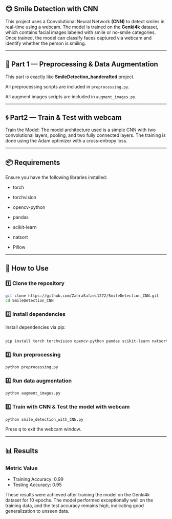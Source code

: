 ## 😊 Smile Detection with CNN

This project uses a Convolutional Neural Network **(CNN)** to detect smiles in real-time using a webcam. The model is trained on the **Genki4k** dataset, which contains facial images labeled with smile or no-smile categories. Once trained, the model can classify faces captured via webcam and identify whether the person is smiling.

---
## 🧩 Part 1 — Preprocessing & Data Augmentation

This part is exactly like **SmileDetection_handcrafted** project. 

All preprocessing scripts are included in `preprocessing.py`.

All augment images scripts are included in `augment_images.py`.

---

## 🌀 Part2 — Train & Test with webcam

Train the Model: The model architecture used is a simple CNN with two convolutional layers, pooling, and two fully connected layers. The training is done using the Adam optimizer with a cross-entropy loss.

---
## 📦 Requirements

Ensure you have the following libraries installed:

* torch

* torchvision

* opencv-python

* pandas

* scikit-learn

* natsort

* Pillow

---

## 🧭 How to Use

### 1️⃣ Clone the repository
```bash
git clone https://github.com/ZahraSafaei1272/SmileDetection_CNN.git
cd SmileDetection_CNN
```
### 2️⃣ Install dependencies

Install dependencies via pip:
```bash  

pip install torch torchvision opencv-python pandas scikit-learn natsort Pillow 
```
### 3️⃣ Run preprocessing
```bash
python preprocessing.py
```
### 4️⃣ Run data augmentation
```bash
python augment_images.py
```
### 5️⃣ Train with CNN & Test the model with webcam

```bash
python smile_detection_with_CNN.py
```
Press q to exit the webcam window.

---
## 📊 Results
### Metric	Value
* Training Accuracy:	0.99
* Testing Accuracy:	0.95

These results were achieved after training the model on the Genki4k dataset for 10 epochs. The model performed exceptionally well on the training data, and the test accuracy remains high, indicating good generalization to unseen data.
